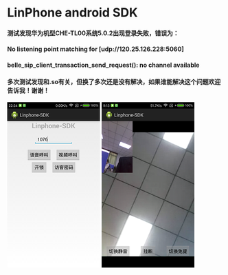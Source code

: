# LinPhone android SDK
#### 测试发现华为机型CHE-TL00系统5.0.2出现登录失败，错误为：
#### No listening point matching for [udp://120.25.126.228:5060]
#### belle_sip_client_transaction_send_request(): no channel available
#### 多次测试发现和.so有关，但换了多次还是没有解决，如果谁能解决这个问题欢迎告诉我！谢谢！
![](/screenshot/linphone_main.png "Main")
![](/screenshot/linphone_calling.png "Calling")